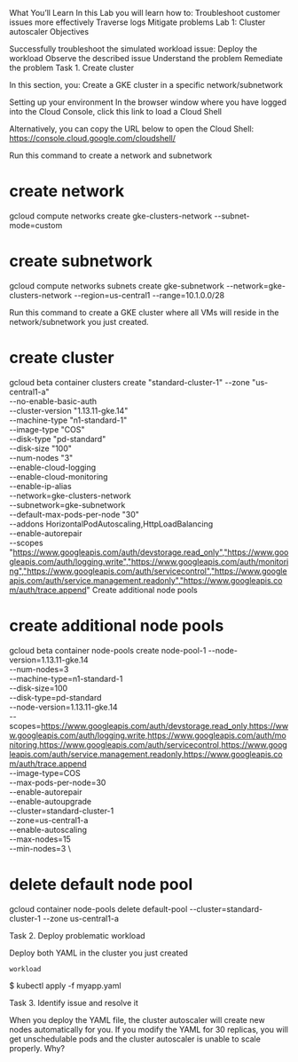 What You’ll Learn
In this Lab you will learn how to:
Troubleshoot customer issues more effectively
Traverse logs
Mitigate problems
Lab 1: Cluster autoscaler
Objectives

Successfully troubleshoot the simulated workload issue:
Deploy the workload
Observe the described issue
Understand the problem
Remediate the problem
Task 1. Create cluster

In this section, you:
Create a GKE cluster in a specific network/subnetwork

Setting up your environment
In the browser window where you have logged into the Cloud Console, click this link to load a Cloud Shell

Alternatively, you can copy the URL below to open the Cloud Shell:
https://console.cloud.google.com/cloudshell/

Run this command to create a network and subnetwork
# create network
gcloud compute networks create gke-clusters-network --subnet-mode=custom
 
# create subnetwork
gcloud compute networks subnets create gke-subnetwork --network=gke-clusters-network --region=us-central1 --range=10.1.0.0/28

Run this command to create a GKE cluster where all VMs will reside in the network/subnetwork you just created.
# create cluster
gcloud beta container clusters create "standard-cluster-1" --zone "us-central1-a" \
--no-enable-basic-auth \
--cluster-version "1.13.11-gke.14" \
--machine-type "n1-standard-1" \
--image-type "COS" \
--disk-type "pd-standard" \
--disk-size "100" \
--num-nodes "3" \
--enable-cloud-logging \
--enable-cloud-monitoring \
--enable-ip-alias \
--network=gke-clusters-network \
--subnetwork=gke-subnetwork \
--default-max-pods-per-node "30" \
--addons HorizontalPodAutoscaling,HttpLoadBalancing \
--enable-autorepair \
--scopes "https://www.googleapis.com/auth/devstorage.read_only","https://www.googleapis.com/auth/logging.write","https://www.googleapis.com/auth/monitoring","https://www.googleapis.com/auth/servicecontrol","https://www.googleapis.com/auth/service.management.readonly","https://www.googleapis.com/auth/trace.append"
Create additional node pools
# create additional node pools
gcloud beta container node-pools create node-pool-1 --node-version=1.13.11-gke.14 \
--num-nodes=3 \
--machine-type=n1-standard-1 \
--disk-size=100 \
--disk-type=pd-standard \
--node-version=1.13.11-gke.14 \
--scopes=https://www.googleapis.com/auth/devstorage.read_only,https://www.googleapis.com/auth/logging.write,https://www.googleapis.com/auth/monitoring,https://www.googleapis.com/auth/servicecontrol,https://www.googleapis.com/auth/service.management.readonly,https://www.googleapis.com/auth/trace.append \
 --image-type=COS \
 --max-pods-per-node=30 \
 --enable-autorepair \
 --enable-autoupgrade \
 --cluster=standard-cluster-1 \
 --zone=us-central1-a \
 --enable-autoscaling \
 --max-nodes=15 \
 --min-nodes=3 \

# delete default node pool
gcloud container node-pools delete default-pool --cluster=standard-cluster-1 --zone us-central1-a


Task 2. Deploy problematic workload

Deploy both YAML in the cluster you just created

	workload
$ kubectl apply -f myapp.yaml

Task 3. Identify issue and resolve it

When you deploy the YAML file, the cluster autoscaler will create new nodes automatically for you. If you modify the YAML for 30 replicas, you will get unschedulable pods and the cluster autoscaler is unable to scale properly. Why?
